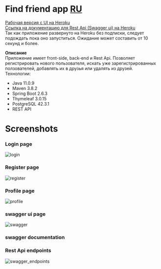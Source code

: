 # Find friend app    [RU](https://github.com/kostyaFrom/friendApp/blob/master/README.md)

[Рабочая версия с UI на Heroku](https://clients-friends-app.herokuapp.com/)   
[Ссылка на документацию для Rest Api (Swagger ui) на Heroku](https://clients-friends-app.herokuapp.com/swagger-ui/)   
Так как приложение развернуто на Heroku без подписки, следует подождать пока оно запуститься.
Ожидание может составить от 10 секунд и более.

**Описание**  
Приложение имеет front-side, back-end и Rest Api. Позволяет регистрировать нового пользователя, искать уже зарегистрированных ползователей, добавлять их в друзья или удалять из друзей.    
Технологии:    
+ Java 11.0.9
+ Maven 3.8.2
+ Spring Boot 2.6.3
+ Thymeleaf 3.0.15
+ PostgreSQL 42.3.1
+ REST API

# Screenshots

### Login page
![login](https://user-images.githubusercontent.com/42876203/153273270-fa9cc245-31f4-444c-a172-cd05e8795004.jpg)

### Register page
![register](https://user-images.githubusercontent.com/42876203/153273577-afda30ab-0bb3-4ac9-b60e-5f318907f25c.jpg)

### Profile page
![profile](https://user-images.githubusercontent.com/42876203/153392670-2d92227a-366a-4055-88fa-9b56282ffce3.png)

### swagger ui page
![swagger](https://user-images.githubusercontent.com/42876203/154678126-36680c37-5c10-49a6-b518-674d3e4c43c2.png)

### swagger documentation 
### Rest Api endpoints   
![swagger_endpoints](https://user-images.githubusercontent.com/42876203/155193534-18c69c6a-5773-4c6a-80cc-89f5834ec2a5.jpg)
